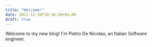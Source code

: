 ```yaml
---
title: "Welcome!"
date: 2021-12-30T10:30:20+01:00
draft: true
---
```


Welcome to my new blog!
I'm Pietro De Nicolao, an Italian Software engineer.
